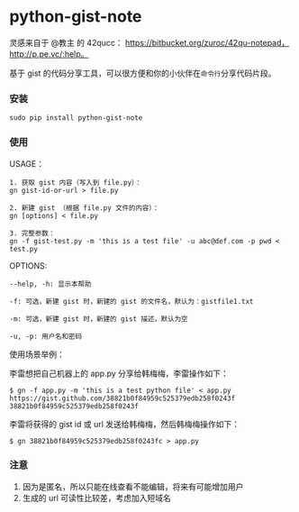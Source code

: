 # python-gist-note

灵感来自于 @教主 的 42qucc： https://bitbucket.org/zuroc/42qu-notepad， http://p.pe.vc/:help。

基于 gist 的代码分享工具，可以很方便和你的小伙伴在`命令行`分享代码片段。

### 安装

```
sudo pip install python-gist-note
```

### 使用

USAGE：

    1. 获取 gist 内容（写入到 file.py）：
    gn gist-id-or-url > file.py

    2. 新建 gist （根据 file.py 文件的内容）：
    gn [options] < file.py

    3. 完整参数：
    gn -f gist-test.py -m 'this is a test file' -u abc@def.com -p pwd < test.py

OPTIONS:

    --help, -h: 显示本帮助

    -f: 可选，新建 gist 时，新建的 gist 的文件名，默认为：gistfile1.txt

    -m: 可选，新建 gist 时，新建的 gist 描述，默认为空

    -u, -p: 用户名和密码

使用场景举例：

李雷想把自己机器上的 app.py 分享给韩梅梅，李雷操作如下：

```
$ gn -f app.py -m 'this is a test python file' < app.py
https://gist.github.com/38821b0f84959c525379edb258f0243f
38821b0f84959c525379edb258f0243f
```

李雷将获得的 gist id 或 url 发送给韩梅梅，然后韩梅梅操作如下：

```
$ gn 38821b0f84959c525379edb258f0243fc > app.py
```

### 注意

1. 因为是匿名，所以只能在线查看不能编辑，将来有可能增加用户
2. 生成的 url 可读性比较差，考虑加入短域名
